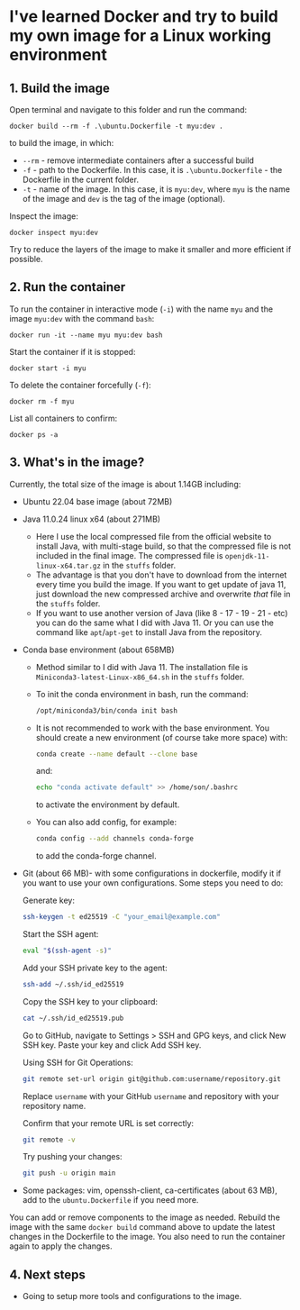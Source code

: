 # I've learned Docker and try to build my own image for a Linux working environment

## 1. Build the image

Open terminal and navigate to this folder and run the command:

```pwsh
docker build --rm -f .\ubuntu.Dockerfile -t myu:dev .
```

to build the image, in which:

- `--rm` - remove intermediate containers after a successful build
- `-f` - path to the Dockerfile. In this case, it is `.\ubuntu.Dockerfile` - the Dockerfile in the current folder.
- `-t` - name of the image. In this case, it is `myu:dev`, where `myu` is the name of the image and `dev` is the tag of the image (optional).

Inspect the image:

```pwsh
docker inspect myu:dev
```

Try to reduce the layers of the image to make it smaller and more efficient if possible.

## 2. Run the container

To run the container in interactive mode (`-i`) with the name `myu` and the image `myu:dev` with the command `bash`:

```pwsh
docker run -it --name myu myu:dev bash
```

Start the container if it is stopped:

```pwsh
docker start -i myu
```

To delete the container forcefully (`-f`):

```pwsh
docker rm -f myu
```

List all containers to confirm:

```pwsh
docker ps -a
```

## 3. What's in the image?

Currently, the total size of the image is about 1.14GB including:

- Ubuntu 22.04 base image (about 72MB)

- Java 11.0.24 linux x64 (about 271MB)
  - Here I use the local compressed file from the official website to install Java, with multi-stage build, so that the compressed file is not included in the final image. The compressed file is `openjdk-11-linux-x64.tar.gz` in the `stuffs` folder.
  - The advantage is that you don't have to download from the internet every time you build the image. If you want to get update of java 11, just download the new compressed archive and overwrite *that* file in the `stuffs` folder.
  - If you want to use another version of Java (like 8 - 17 - 19 - 21 - etc) you can do the same what I did with Java 11. Or you can use the command like `apt`/`apt-get` to install Java from the repository.

- Conda base environment (about 658MB)
  - Method similar to I did with Java 11. The installation file is `Miniconda3-latest-Linux-x86_64.sh` in the `stuffs` folder.
  - To init the conda environment in bash, run the command:

    ```bash
    /opt/miniconda3/bin/conda init bash
    ```

  - It is not recommended to work with the base environment. You should create a new environment (of course take more space) with:
  
    ```bash
    conda create --name default --clone base
    ```

    and:

    ```bash
    echo "conda activate default" >> /home/son/.bashrc
    ```

    to activate the environment by default.
  - You can also add config, for example:

    ```bash
    conda config --add channels conda-forge
    ```

    to add the conda-forge channel.

- Git (about 66 MB)- with some configurations in dockerfile, modify it if you want to use your own configurations. Some steps you need to do:
  
  Generate key:

    ```bash
    ssh-keygen -t ed25519 -C "your_email@example.com"

    ```

  Start the SSH agent:
  
    ```bash
    eval "$(ssh-agent -s)"
    ```

  Add your SSH private key to the agent:

    ```bash
    ssh-add ~/.ssh/id_ed25519
    ```

  Copy the SSH key to your clipboard:

    ```bash
    cat ~/.ssh/id_ed25519.pub
    ```

  Go to GitHub, navigate to Settings > SSH and GPG keys, and click New SSH key. Paste your key and click Add SSH key.

  Using SSH for Git Operations:
  
    ```bash
    git remote set-url origin git@github.com:username/repository.git
    ```

  Replace `username` with your GitHub `username` and repository with your repository name.

  Confirm that your remote URL is set correctly:

    ```bash
    git remote -v
    ```
  
  Try pushing your changes:

    ```bash
    git push -u origin main
    ```

- Some packages: vim, openssh-client, ca-certificates (about 63 MB), add to the `ubuntu.Dockerfile` if you need more.
  
You can add or remove components to the image as needed. Rebuild the image with the same `docker build` command above to update the latest changes in the Dockerfile to the image. You also need to run the container again to apply the changes.

## 4. Next steps

- Going to setup more tools and configurations to the image.
